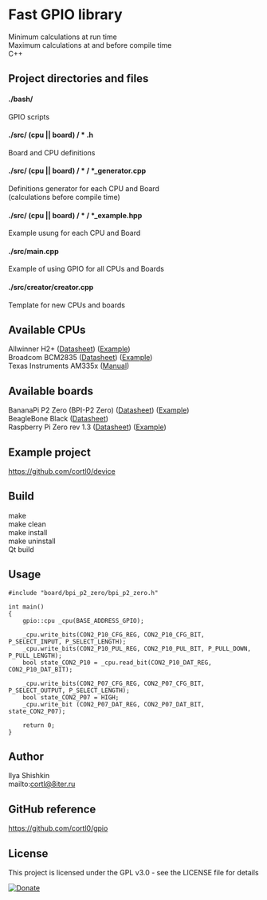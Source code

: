 # Fast GPIO library
Minimum calculations at run time  
Maximum calculations at and before compile time  
C++

## Project directories and files

#### ./bash/
GPIO scripts

#### ./src/ (cpu || board) / * .h
Board and CPU definitions

#### ./src/ (cpu || board) / * / *_generator.cpp
Definitions generator for each CPU and Board  
(calculations before compile time)

#### ./src/ (cpu || board) / * / *_example.hpp
Example usung for each CPU and Board

#### ./src/main.cpp
Example of using GPIO for all CPUs and Boards

#### ./src/creator/creator.cpp
Template for new CPUs and boards

## Available CPUs
Allwinner H2+ ([Datasheet](http://8iter.ru/datasheets/cpu/Allwinner_H2+_Datasheet_V1.2.pdf)) ([Example](https://github.com/cortl0/gpio/blob/master/src/cpu/allwinner_h2_plus/allwinner_h2_plus_example.hpp))  
Broadcom BCM2835 ([Datasheet](http://8iter.ru/datasheets/cpu/Broadcom_BCM2835_Datasheet.pdf)) ([Example](https://github.com/cortl0/gpio/blob/master/src/cpu/broadcom_bcm2835/broadcom_bcm2835_example.hpp))  
Texas Instruments AM335x ([Manual](http://8iter.ru/datasheets/cpu/Texas_Instruments_AM335x_and_AMIC110_Sitara_Manual.pdf))

## Available boards
BananaPi P2 Zero (BPI-P2 Zero) ([Datasheet](http://8iter.ru/datasheets/board/BananaPI_P2_Zero_Datasheet_v1_0.pdf)) ([Example](https://github.com/cortl0/gpio/blob/master/src/board/bpi_p2_zero/bpi_p2_zero_example.hpp))  
BeagleBone Black ([Datasheet](http://8iter.ru/datasheets/board/BeagleBone_Black_Datasheet.pdf))  
Raspberry Pi Zero rev 1.3 ([Datasheet](http://8iter.ru/datasheets/board/Raspberry_Pi_Zero_r1_3_Datasheet.pdf)) ([Example](https://github.com/cortl0/gpio/blob/master/src/board/raspberry_pi_zero_r1_3/raspberry_pi_zero_r1_3_example.hpp))

## Example project
https://github.com/cortl0/device

## Build
make  
make clean  
make install  
make uninstall  
Qt build

## Usage
```
#include "board/bpi_p2_zero/bpi_p2_zero.h"

int main()
{
    gpio::cpu _cpu(BASE_ADDRESS_GPIO);
    
    _cpu.write_bits(CON2_P10_CFG_REG, CON2_P10_CFG_BIT, P_SELECT_INPUT, P_SELECT_LENGTH);
    _cpu.write_bits(CON2_P10_PUL_REG, CON2_P10_PUL_BIT, P_PULL_DOWN, P_PULL_LENGTH);
    bool state_CON2_P10 = _cpu.read_bit(CON2_P10_DAT_REG, CON2_P10_DAT_BIT);
    
    _cpu.write_bits(CON2_P07_CFG_REG, CON2_P07_CFG_BIT, P_SELECT_OUTPUT, P_SELECT_LENGTH);
    bool state_CON2_P07 = HIGH;
    _cpu.write_bit (CON2_P07_DAT_REG, CON2_P07_DAT_BIT, state_CON2_P07);
    
    return 0;
}
```

## Author
Ilya Shishkin  
mailto:cortl@8iter.ru

## GitHub reference
https://github.com/cortl0/gpio

## License
This project is licensed under the GPL v3.0 - see the LICENSE file for details

[![Donate](https://img.shields.io/badge/Donate-PayPal-green.svg)](https://www.paypal.com/cgi-bin/webscr?cmd=_donations&business=cortl@yandex.ru&item_name=for+the+development+gpio+and+my+other+projects&amount=5%2e00&currency_code=USD)  
